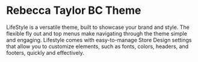 # Rebecca Taylor BC Theme

LifeStyle is a versatile theme, built to showcase your brand and style. The flexible fly out and top menus make navigating through the theme simple and engaging.  Lifestyle comes with easy-to-manage Store Design settings that allow you to customize elements, such as fonts, colors, headers, and footers, quickly and effectively.

